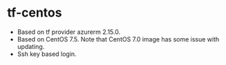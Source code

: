 # tf-centos

- Based on tf provider azurerm 2.15.0.
- Based on CentOS 7.5. Note that CentOS 7.0 image has some issue with updating.
- Ssh key based login.